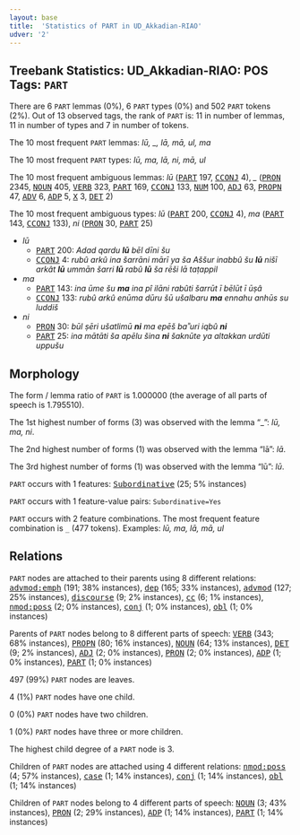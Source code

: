 ```yaml
---
layout: base
title:  'Statistics of PART in UD_Akkadian-RIAO'
udver: '2'
---
```


## Treebank Statistics: UD_Akkadian-RIAO: POS Tags: `PART`

There are 6 `PART` lemmas (0%), 6 `PART` types (0%) and 502 `PART` tokens (2%).
Out of 13 observed tags, the rank of `PART` is: 11 in number of lemmas, 11 in number of types and 7 in number of tokens.

The 10 most frequent `PART` lemmas: <em>lū, _, lā, mā, ul, ma</em>

The 10 most frequent `PART` types:  <em>lū, ma, lā, ni, mā, ul</em>

The 10 most frequent ambiguous lemmas: <em>lū</em> (<tt><a href="akk_riao-pos-PART.html">PART</a></tt> 197, <tt><a href="akk_riao-pos-CCONJ.html">CCONJ</a></tt> 4), <em>_</em> (<tt><a href="akk_riao-pos-PRON.html">PRON</a></tt> 2345, <tt><a href="akk_riao-pos-NOUN.html">NOUN</a></tt> 405, <tt><a href="akk_riao-pos-VERB.html">VERB</a></tt> 323, <tt><a href="akk_riao-pos-PART.html">PART</a></tt> 169, <tt><a href="akk_riao-pos-CCONJ.html">CCONJ</a></tt> 133, <tt><a href="akk_riao-pos-NUM.html">NUM</a></tt> 100, <tt><a href="akk_riao-pos-ADJ.html">ADJ</a></tt> 63, <tt><a href="akk_riao-pos-PROPN.html">PROPN</a></tt> 47, <tt><a href="akk_riao-pos-ADV.html">ADV</a></tt> 6, <tt><a href="akk_riao-pos-ADP.html">ADP</a></tt> 5, <tt><a href="akk_riao-pos-X.html">X</a></tt> 3, <tt><a href="akk_riao-pos-DET.html">DET</a></tt> 2)

The 10 most frequent ambiguous types:  <em>lū</em> (<tt><a href="akk_riao-pos-PART.html">PART</a></tt> 200, <tt><a href="akk_riao-pos-CCONJ.html">CCONJ</a></tt> 4), <em>ma</em> (<tt><a href="akk_riao-pos-PART.html">PART</a></tt> 143, <tt><a href="akk_riao-pos-CCONJ.html">CCONJ</a></tt> 133), <em>ni</em> (<tt><a href="akk_riao-pos-PRON.html">PRON</a></tt> 30, <tt><a href="akk_riao-pos-PART.html">PART</a></tt> 25)


* <em>lū</em>
  * <tt><a href="akk_riao-pos-PART.html">PART</a></tt> 200: <em>Adad qardu <b>lū</b> bēl dīni šu</em>
  * <tt><a href="akk_riao-pos-CCONJ.html">CCONJ</a></tt> 4: <em>rubû arkû ina šarrāni mārī ya ša Aššur inabbû šu <b>lū</b> nišī arkât <b>lū</b> ummān šarri <b>lū</b> rabû <b>lū</b> ša rēši lā taṭappil</em>
* <em>ma</em>
  * <tt><a href="akk_riao-pos-PART.html">PART</a></tt> 143: <em>ina ūme šu <b>ma</b> ina pî ilāni rabûti šarrūt ī bēlūt ī ūṣâ</em>
  * <tt><a href="akk_riao-pos-CCONJ.html">CCONJ</a></tt> 133: <em>rubû arkû enūma dūru šū ušalbaru <b>ma</b> ennahu anhūs su luddiš</em>
* <em>ni</em>
  * <tt><a href="akk_riao-pos-PRON.html">PRON</a></tt> 30: <em>būl ṣēri ušatlimū <b>ni</b> ma epēš baʾʾuri iqbû <b>ni</b></em>
  * <tt><a href="akk_riao-pos-PART.html">PART</a></tt> 25: <em>ina mātāti ša apēlu šina <b>ni</b> šaknūte ya altakkan urdūti uppušu</em>

## Morphology

The form / lemma ratio of `PART` is 1.000000 (the average of all parts of speech is 1.795510).

The 1st highest number of forms (3) was observed with the lemma “_”: <em>lū, ma, ni</em>.

The 2nd highest number of forms (1) was observed with the lemma “lā”: <em>lā</em>.

The 3rd highest number of forms (1) was observed with the lemma “lū”: <em>lū</em>.

`PART` occurs with 1 features: <tt><a href="akk_riao-feat-Subordinative.html">Subordinative</a></tt> (25; 5% instances)

`PART` occurs with 1 feature-value pairs: `Subordinative=Yes`

`PART` occurs with 2 feature combinations.
The most frequent feature combination is `_` (477 tokens).
Examples: <em>lū, ma, lā, mā, ul</em>


## Relations

`PART` nodes are attached to their parents using 8 different relations: <tt><a href="akk_riao-dep-advmod-emph.html">advmod:emph</a></tt> (191; 38% instances), <tt><a href="akk_riao-dep-dep.html">dep</a></tt> (165; 33% instances), <tt><a href="akk_riao-dep-advmod.html">advmod</a></tt> (127; 25% instances), <tt><a href="akk_riao-dep-discourse.html">discourse</a></tt> (9; 2% instances), <tt><a href="akk_riao-dep-cc.html">cc</a></tt> (6; 1% instances), <tt><a href="akk_riao-dep-nmod-poss.html">nmod:poss</a></tt> (2; 0% instances), <tt><a href="akk_riao-dep-conj.html">conj</a></tt> (1; 0% instances), <tt><a href="akk_riao-dep-obl.html">obl</a></tt> (1; 0% instances)

Parents of `PART` nodes belong to 8 different parts of speech: <tt><a href="akk_riao-pos-VERB.html">VERB</a></tt> (343; 68% instances), <tt><a href="akk_riao-pos-PROPN.html">PROPN</a></tt> (80; 16% instances), <tt><a href="akk_riao-pos-NOUN.html">NOUN</a></tt> (64; 13% instances), <tt><a href="akk_riao-pos-DET.html">DET</a></tt> (9; 2% instances), <tt><a href="akk_riao-pos-ADJ.html">ADJ</a></tt> (2; 0% instances), <tt><a href="akk_riao-pos-PRON.html">PRON</a></tt> (2; 0% instances), <tt><a href="akk_riao-pos-ADP.html">ADP</a></tt> (1; 0% instances), <tt><a href="akk_riao-pos-PART.html">PART</a></tt> (1; 0% instances)

497 (99%) `PART` nodes are leaves.

4 (1%) `PART` nodes have one child.

0 (0%) `PART` nodes have two children.

1 (0%) `PART` nodes have three or more children.

The highest child degree of a `PART` node is 3.

Children of `PART` nodes are attached using 4 different relations: <tt><a href="akk_riao-dep-nmod-poss.html">nmod:poss</a></tt> (4; 57% instances), <tt><a href="akk_riao-dep-case.html">case</a></tt> (1; 14% instances), <tt><a href="akk_riao-dep-conj.html">conj</a></tt> (1; 14% instances), <tt><a href="akk_riao-dep-obl.html">obl</a></tt> (1; 14% instances)

Children of `PART` nodes belong to 4 different parts of speech: <tt><a href="akk_riao-pos-NOUN.html">NOUN</a></tt> (3; 43% instances), <tt><a href="akk_riao-pos-PRON.html">PRON</a></tt> (2; 29% instances), <tt><a href="akk_riao-pos-ADP.html">ADP</a></tt> (1; 14% instances), <tt><a href="akk_riao-pos-PART.html">PART</a></tt> (1; 14% instances)

